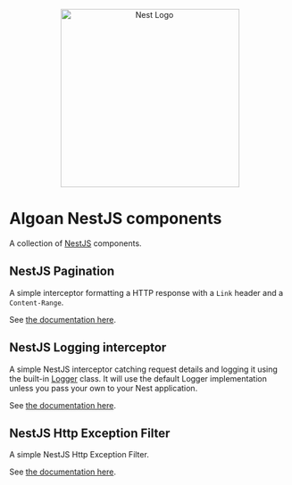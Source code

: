 <p align="center">
  <a href="http://nestjs.com"><img src="https://nestjs.com/img/logo_text.svg" alt="Nest Logo" width="320" /></a>
</p>


# Algoan NestJS components

A collection of [NestJS](https://docs.nestjs.com) components.

## NestJS Pagination

A simple interceptor formatting a HTTP response with a `Link` header and a `Content-Range`.

See [the documentation here](./packages/nestjs-pagination/README.md).

## NestJS Logging interceptor

A simple NestJS interceptor catching request details and logging it using the built-in [Logger](https://docs.nestjs.com/techniques/logger#logger) class. It will use the default Logger implementation unless you pass your own to your Nest application.

See [the documentation here](./packages/nestjs-logging-interceptor/README.md).

## NestJS Http Exception Filter

A simple NestJS Http Exception Filter.

See [the documentation here](./packages/http-exception-filter/README.md).